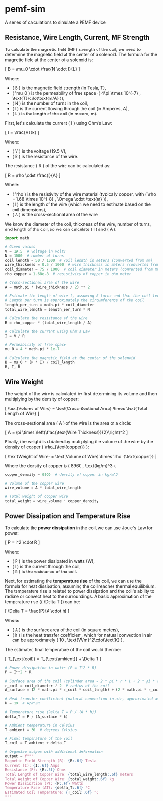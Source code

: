 # pemf-sim
A series of calculations to simulate a PEMF device

## Resistance, Wire Length, Current, MF Strength

To calculate the magnetic field (MF) strength of the coil, we need to determine the magnetic field at the center of a solenoid. The formula for the magnetic field at the center of a solenoid is:

\[
B = \mu_0 \cdot \frac{N \cdot I}{L}
\]

Where:
- \( B \) is the magnetic field strength (in Tesla, T),
- \( \mu_0 \) is the permeability of free space (\( 4\pi \times 10^{-7} \, \text{T}\cdot\text{m/A} \)),
- \( N \) is the number of turns in the coil,
- \( I \) is the current flowing through the coil (in Amperes, A),
- \( L \) is the length of the coil (in meters, m).

First, let's calculate the current \( I \) using Ohm's Law:

\[
I = \frac{V}{R}
\]

Where:
- \( V \) is the voltage (19.5 V),
- \( R \) is the resistance of the wire.

The resistance \( R \) of the wire can be calculated as:

\[
R = \rho \cdot \frac{l}{A}
\]

Where:
- \( \rho \) is the resistivity of the wire material (typically copper, with \( \rho = 1.68 \times 10^{-8} \, \Omega \cdot \text{m} \)),
- \( l \) is the length of the wire (which we need to estimate based on the coil dimensions),
- \( A \) is the cross-sectional area of the wire.

We know the diameter of the coil, thickness of the wire, number of turns, and length of the coil, so we can calculate \( l \) and \( A \).

```python
import math

# Given values
V = 19.5  # voltage in volts
N = 1000  # number of turns
coil_length = 50 / 1000  # coil length in meters (converted from mm)
wire_thickness = 0.5 / 1000  # wire thickness in meters (converted from mm)
coil_diameter = 75 / 1000  # coil diameter in meters (converted from mm)
rho_copper = 1.68e-8  # resistivity of copper in ohm meter

# Cross-sectional area of the wire
A = math.pi * (wire_thickness / 2) ** 2

# Estimate the length of wire l, assuming N turns and that the coil length is 50 mm
# Length per turn is approximately the circumference of the coil
length_per_turn = math.pi * coil_diameter
total_wire_length = length_per_turn * N

# Calculate the resistance of the wire
R = rho_copper * (total_wire_length / A)

# Calculate the current using Ohm's Law
I = V / R

# Permeability of free space
mu_0 = 4 * math.pi * 1e-7

# Calculate the magnetic field at the center of the solenoid
B = mu_0 * (N * I) / coil_length
B, I, R
```

## Wire Weight

   The weight of the wire is calculated by first determining its volume and then multiplying by the density of copper:
   
   \[
   \text{Volume of Wire} = \text{Cross-Sectional Area} \times \text{Total Length of Wire}
   \]
   
   The cross-sectional area \( A \) of the wire is the area of a circle:
   
   \[
   A = \pi \times \left(\frac{\text{Wire Thickness}}{2}\right)^2
   \]
   
   Finally, the weight is obtained by multiplying the volume of the wire by the density of copper \( \rho_{\text{copper}} \):
   
   \[
   \text{Weight of Wire} = \text{Volume of Wire} \times \rho_{\text{copper}}
   \]
   
   Where the density of copper is \( 8960 \, \text{kg/m}^3 \).


```python
copper_density = 8960  # density of copper in kg/m^3

# Volume of the copper wire
wire_volume = A * total_wire_length

# Total weight of copper wire
total_weight = wire_volume * copper_density

```

## Power Dissipation and Temperature Rise

To calculate the **power dissipation** in the coil, we can use Joule's Law for power:

\[
P = I^2 \cdot R
\]

Where:
- \( P \) is the power dissipated in watts (W),
- \( I \) is the current through the coil,
- \( R \) is the resistance of the coil.

Next, for estimating the **temperature rise** of the coil, we can use the formula for heat dissipation, assuming the coil reaches thermal equilibrium. The temperature rise is related to power dissipation and the coil's ability to radiate or convect heat to the surroundings. A basic approximation of the temperature rise (\( \Delta T \)) can be:

\[
\Delta T = \frac{P}{A \cdot h}
\]

Where:
- \( A \) is the surface area of the coil (in square meters),
- \( h \) is the heat transfer coefficient, which for natural convection in air can be approximately \( 10 \, \text{W/m}^2\cdot\text{K} \).

The estimated final temperature of the coil would then be:

\[
T_{\text{coil}} = T_{\text{ambient}} + \Delta T
\]

```python
# Power dissipation in watts (P = I^2 * R)
P = I**2 * R

# Surface area of the coil (cylinder area = 2 * pi * r * L + 2 * pi * r^2 for the ends)
r_coil = coil_diameter / 2  # radius of the coil
A_surface = (2 * math.pi * r_coil * coil_length) + (2 * math.pi * r_coil**2)

# Heat transfer coefficient (natural convection in air, approximated as 10 W/m^2K)
h = 10  # W/m^2K

# Temperature rise (Delta T = P / (A * h))
delta_T = P / (A_surface * h)

# Ambient temperature in Celsius
T_ambient = 30  # degrees Celsius

# Final temperature of the coil
T_coil = T_ambient + delta_T

# Organize output with additional information
output = f"""
Magnetic Field Strength (B): {B:.6f} Tesla
Current (I): {I:.6f} Amps
Resistance (R): {R:.6f} Ohms
Total Length of Copper Wire: {total_wire_length:.6f} meters
Total Weight of Copper Wire: {total_weight:.6f} kg
Power Dissipation (P): {P:.6f} Watts
Temperature Rise (ΔT): {delta_T:.6f} °C
Estimated Coil Temperature: {T_coil:.6f} °C
"""

```

